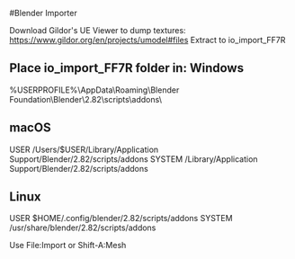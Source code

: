 #Blender Importer

Download Gildor's UE Viewer to dump textures:
https://www.gildor.org/en/projects/umodel#files
Extract to io_import_FF7R


Place io_import_FF7R folder in:
Windows
--------
%USERPROFILE%\AppData\Roaming\Blender Foundation\Blender\2.82\scripts\addons\


macOS
--------
USER
    /Users/$USER/Library/Application Support/Blender/2.82/scripts/addons
SYSTEM
    /Library/Application Support/Blender/2.82/scripts/addons


Linux
--------
USER
    $HOME/.config/blender/2.82/scripts/addons
SYSTEM
    /usr/share/blender/2.82/scripts/addons


Use File:Import or Shift-A:Mesh
